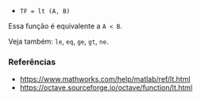 - `TF = lt (A, B)`

Essa função é equivalente a `A < B`.

Veja também: `le`, `eq`, `ge`, `gt`, `ne`.

### Referências

- https://www.mathworks.com/help/matlab/ref/lt.html
- https://octave.sourceforge.io/octave/function/lt.html
